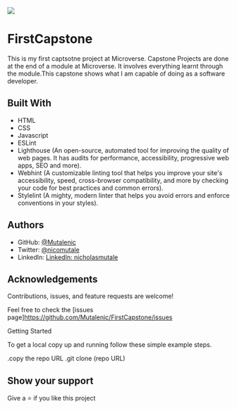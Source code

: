 ![](https://img.shields.io/badge/Microverse-blueviolet)

# FirstCapstone

This is my first captsotne project at Microverse. Capstone Projects are done at the end of a module at Microverse. It involves everything learnt through the module.This capstone shows what I am capable of doing as a software developer.


## Built With

- HTML
- CSS
- Javascript
- ESLint
- Lighthouse (An open-source, automated tool for improving the quality of web pages. It has audits for performance, accessibility, progressive web apps, SEO and more).
- Webhint (A customizable linting tool that helps you improve your site's accessibility, speed, cross-browser compatibility, and more by checking your code for best practices and common errors).
- Stylelint (A mighty, modern linter that helps you avoid errors and enforce conventions in your styles).


## Authors

- GitHub: [@Mutalenic](https://github.com/Mutalenic)
- Twitter: [@nicomutale](https://twitter.com/nicomutale)
- LinkedIn: [LinkedIn: nicholasmutale](https://www.linkedin.com/in/nicholas-mutale-715714124/)

## Acknowledgements


Contributions, issues, and feature requests are welcome!

Feel free to check the [issues page]https://github.com/Mutalenic/FirstCapstone/issues

Getting Started

To get a local copy up and running follow these simple example steps.

.copy the repo URL
.git clone (repo URL)

## Show your support

Give a ⭐️ if you like this project
